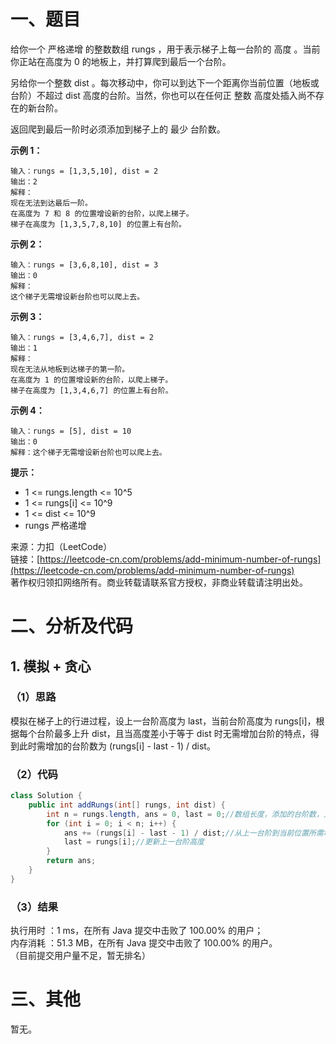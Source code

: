 # 一、题目
给你一个 严格递增 的整数数组 rungs ，用于表示梯子上每一台阶的 高度 。当前你正站在高度为 0 的地板上，并打算爬到最后一个台阶。     
     
另给你一个整数 dist 。每次移动中，你可以到达下一个距离你当前位置（地板或台阶）不超过 dist 高度的台阶。当然，你也可以在任何正 整数 高度处插入尚不存在的新台阶。     
     
返回爬到最后一阶时必须添加到梯子上的 最少 台阶数。      
    
**示例 1：**     
```
输入：rungs = [1,3,5,10], dist = 2
输出：2
解释：
现在无法到达最后一阶。
在高度为 7 和 8 的位置增设新的台阶，以爬上梯子。 
梯子在高度为 [1,3,5,7,8,10] 的位置上有台阶。
```
**示例 2：**    
```
输入：rungs = [3,6,8,10], dist = 3
输出：0
解释：
这个梯子无需增设新台阶也可以爬上去。
```
**示例 3：**     
```
输入：rungs = [3,4,6,7], dist = 2
输出：1
解释：
现在无法从地板到达梯子的第一阶。 
在高度为 1 的位置增设新的台阶，以爬上梯子。 
梯子在高度为 [1,3,4,6,7] 的位置上有台阶。
```
**示例 4：**    
```
输入：rungs = [5], dist = 10
输出：0
解释：这个梯子无需增设新台阶也可以爬上去。
```
**提示：**    
- 1 <= rungs.length <= 10^5
- 1 <= rungs[i] <= 10^9
- 1 <= dist <= 10^9
- rungs 严格递增
     
     
来源：力扣（LeetCode）     
链接：[https://leetcode-cn.com/problems/add-minimum-number-of-rungs](https://leetcode-cn.com/problems/add-minimum-number-of-rungs)     
著作权归领扣网络所有。商业转载请联系官方授权，非商业转载请注明出处。    
# 二、分析及代码    
## 1. 模拟 + 贪心
### （1）思路
模拟在梯子上的行进过程，设上一台阶高度为 last，当前台阶高度为 rungs[i]，根据每个台阶最多上升 dist，且当高度差小于等于 dist 时无需增加台阶的特点，得到此时需增加的台阶数为 (rungs[i] - last - 1) / dist。     
### （2）代码
```java
class Solution {
    public int addRungs(int[] rungs, int dist) {
        int n = rungs.length, ans = 0, last = 0;//数组长度，添加的台阶数，上一台阶高度
        for (int i = 0; i < n; i++) {
            ans += (rungs[i] - last - 1) / dist;//从上一台阶到当前位置所需增加的最少台阶数
            last = rungs[i];//更新上一台阶高度
        }
        return ans;
    }
}
```
### （3）结果
执行用时 ：1 ms，在所有 Java 提交中击败了 100.00% 的用户；    
内存消耗 ：51.3 MB，在所有 Java 提交中击败了 100.00% 的用户。      
（目前提交用户量不足，暂无排名）       
# 三、其他
暂无。  
